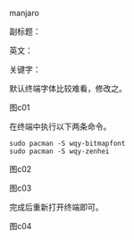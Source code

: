 manjaro

副标题：

英文：

关键字：







默认终端字体比较难看，修改之。

图c01



在终端中执行以下两条命令。

```
sudo pacman -S wqy-bitmapfont
sudo pacman -S wqy-zenhei
```

图c02

图c03



完成后重新打开终端即可。

图c04